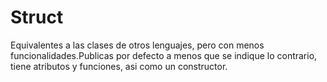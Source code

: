 # Struct

Equivalentes a las clases de otros lenguajes, pero con menos funcionalidades.Publicas por defecto a menos que se indique lo contrario, tiene atributos y funciones, asi como un constructor.

```cpp

```

```

```

